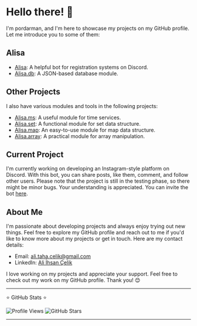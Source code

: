 # Hello there! 👋

I'm pordarman, and I'm here to showcase my projects on my GitHub profile. Let me introduce you to some of them:

## Alisa
- [Alisa](https://github.com/pordarman/alisa): A helpful bot for registration systems on Discord.
- [Alisa.db](https://github.com/pordarman/alisa.db): A JSON-based database module.

## Other Projects
I also have various modules and tools in the following projects:
- [Alisa.ms](https://github.com/pordarman/alisa.ms): A useful module for time services.
- [Alisa.set](https://github.com/pordarman/alisa.set): A functional module for set data structure.
- [Alisa.map](https://github.com/pordarman/alisa.map): An easy-to-use module for map data structure.
- [Alisa.array](https://github.com/pordarman/alisa.array): A practical module for array manipulation.

## Current Project
I'm currently working on developing an Instagram-style platform on Discord. With this bot, you can share posts, like them, comment, and follow other users. Please note that the project is still in the testing phase, so there might be minor bugs. Your understanding is appreciated. You can invite the bot [here](https://discord.com/oauth2/authorize?client_id=838446728230993930&permissions=414464723969&scope=applications.commands%20bot).

## About Me
I'm passionate about developing projects and always enjoy trying out new things. Feel free to explore my GitHub profile and reach out to me if you'd like to know more about my projects or get in touch. Here are my contact details:
- Email: [ali.taha.celik@gmail.com](mailto:ali.taha.celik@gmail.com)
- LinkedIn: [Ali İhsan Çelik](https://www.linkedin.com/in/ali-ihsan-%C3%A7elik-674b82262/)

I love working on my projects and appreciate your support. Feel free to check out my work on my GitHub profile. Thank you! 😊

---

⭐ GitHub Stats ⭐

![Profile Views](https://img.shields.io/github/profile-views/pordarman?style=social)
![GitHub Stars](https://img.shields.io/github/stars/pordarman?style=social)

---

